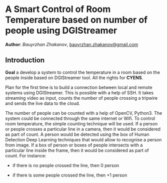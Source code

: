 # A Smart Control of Room Temperature based on number of people using DGIStreamer
**Author**: *Bauyrzhan Zhakanov*, [bauyrzhan.zhakanov@gmail.com](bauyrzhan.zhakanov@gmail.com)

## Introduction
**Goal** a develop a system to control the temperature in a room based on the people inside based on DGIStreamer tool. All the rights for **CYENS**.

Plan for the first time is to build a connection between local and remote systems using DGIStreamer. This is possible with a help of SSH. It takes streaming video as input, counts the number of people crossing a tripwire and sends the live data to the cloud. 

The number of people can be counted with a help of OpenCV, Python3. The system could be connected through the same internet or Wifi. To control room temperature, the simple counting technique will be used. If a person or people crosses a particular line in a camera, then it would be considered as part of count. A person would be detected using the box of Human Detection Deep Learning techniques that would allow to recognise a person from image. If a box of person or boxes of people intersects with a particular line inside the frame, then it would be considered as part of count. For instance:

- if there is no people crossed the line, then 0 person

- if there is some people crossed the line, then +1 person
